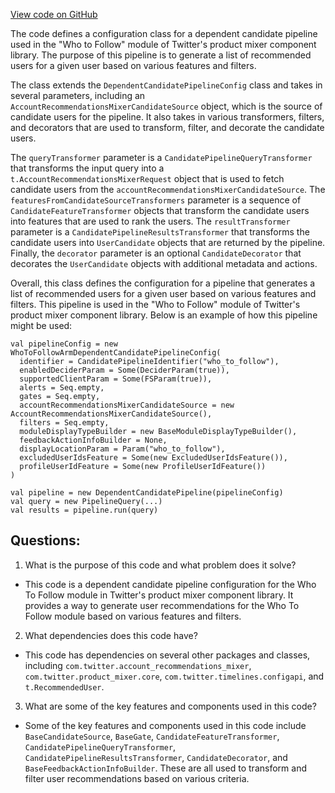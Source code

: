 [View code on GitHub](https://github.com/misbahsy/the-algorithm/product-mixer/component-library/src/main/scala/com/twitter/product_mixer/component_library/pipeline/candidate/who_to_follow_module/WhoToFollowArmDependentCandidatePipelineConfig.scala)

The code defines a configuration class for a dependent candidate pipeline used in the "Who to Follow" module of Twitter's product mixer component library. The purpose of this pipeline is to generate a list of recommended users for a given user based on various features and filters. 

The class extends the `DependentCandidatePipelineConfig` class and takes in several parameters, including an `AccountRecommendationsMixerCandidateSource` object, which is the source of candidate users for the pipeline. It also takes in various transformers, filters, and decorators that are used to transform, filter, and decorate the candidate users. 

The `queryTransformer` parameter is a `CandidatePipelineQueryTransformer` that transforms the input query into a `t.AccountRecommendationsMixerRequest` object that is used to fetch candidate users from the `accountRecommendationsMixerCandidateSource`. The `featuresFromCandidateSourceTransformers` parameter is a sequence of `CandidateFeatureTransformer` objects that transform the candidate users into features that are used to rank the users. The `resultTransformer` parameter is a `CandidatePipelineResultsTransformer` that transforms the candidate users into `UserCandidate` objects that are returned by the pipeline. Finally, the `decorator` parameter is an optional `CandidateDecorator` that decorates the `UserCandidate` objects with additional metadata and actions.

Overall, this class defines the configuration for a pipeline that generates a list of recommended users for a given user based on various features and filters. This pipeline is used in the "Who to Follow" module of Twitter's product mixer component library. Below is an example of how this pipeline might be used:

```
val pipelineConfig = new WhoToFollowArmDependentCandidatePipelineConfig(
  identifier = CandidatePipelineIdentifier("who_to_follow"),
  enabledDeciderParam = Some(DeciderParam(true)),
  supportedClientParam = Some(FSParam(true)),
  alerts = Seq.empty,
  gates = Seq.empty,
  accountRecommendationsMixerCandidateSource = new AccountRecommendationsMixerCandidateSource(),
  filters = Seq.empty,
  moduleDisplayTypeBuilder = new BaseModuleDisplayTypeBuilder(),
  feedbackActionInfoBuilder = None,
  displayLocationParam = Param("who_to_follow"),
  excludedUserIdsFeature = Some(new ExcludedUserIdsFeature()),
  profileUserIdFeature = Some(new ProfileUserIdFeature())
)

val pipeline = new DependentCandidatePipeline(pipelineConfig)
val query = new PipelineQuery(...)
val results = pipeline.run(query)
```
## Questions: 
 1. What is the purpose of this code and what problem does it solve? 
- This code is a dependent candidate pipeline configuration for the Who To Follow module in Twitter's product mixer component library. It provides a way to generate user recommendations for the Who To Follow module based on various features and filters.

2. What dependencies does this code have? 
- This code has dependencies on several other packages and classes, including `com.twitter.account_recommendations_mixer`, `com.twitter.product_mixer.core`, `com.twitter.timelines.configapi`, and `t.RecommendedUser`.

3. What are some of the key features and components used in this code? 
- Some of the key features and components used in this code include `BaseCandidateSource`, `BaseGate`, `CandidateFeatureTransformer`, `CandidatePipelineQueryTransformer`, `CandidatePipelineResultsTransformer`, `CandidateDecorator`, and `BaseFeedbackActionInfoBuilder`. These are all used to transform and filter user recommendations based on various criteria.